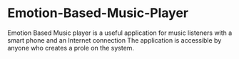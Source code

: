 # Emotion-Based-Music-Player
Emotion Based Music player is a useful application for music listeners with a smart phone and an Internet connection The application is accessible by anyone who creates a prole on the system.
